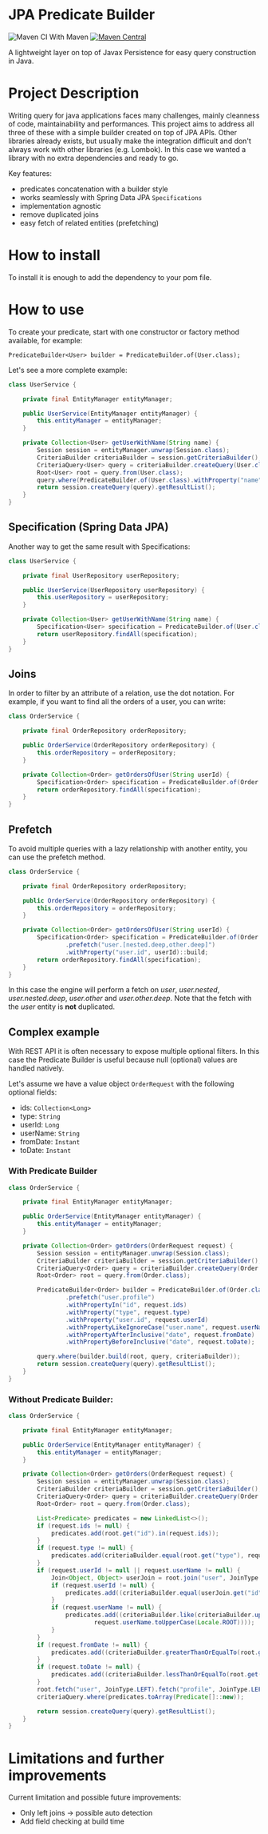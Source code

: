 # JPA Predicate Builder

![Maven CI With Maven](https://github.com/marcopotok/jpa-predicate-builder/actions/workflows/maven.yml/badge.svg?branch=main&label=string)
[![Maven Central](https://img.shields.io/maven-central/v/io.github.marcopotok/jpa-predicate-builder.svg?label=Maven%20Central)](https://search.maven.org/search?q=g:%22io.github.marcopotok%22%20AND%20a:%22jpa-predicate-builder%22)

A lightweight layer on top of Javax Persistence for easy query construction in Java.

# Project Description

Writing query for java applications faces many challenges, mainly cleanness of code, maintainability and performances. This project aims to address all three of these with a simple builder created on top of JPA APIs.
Other libraries already exists, but usually make the integration difficult and don't always work with other libraries (e.g. Lombok). In this case we wanted a library with no extra dependencies and ready to go.

Key features:

- predicates concatenation with a builder style
- works seamlessly with Spring Data JPA `Specifications`
- implementation agnostic
- remove duplicated joins
- easy fetch of related entities (prefetching)

# How to install

To install it is enough to add the dependency to your pom file.

# How to use

To create your predicate, start with one constructor or factory method available, for example:
```
PredicateBuilder<User> builder = PredicateBuilder.of(User.class);
```
Let's see a more complete example:
```java
class UserService {

    private final EntityManager entityManager;

    public UserService(EntityManager entityManager) {
        this.entityManager = entityManager;
    }

    private Collection<User> getUserWithName(String name) {
        Session session = entityManager.unwrap(Session.class);
        CriteriaBuilder criteriaBuilder = session.getCriteriaBuilder();
        CriteriaQuery<User> query = criteriaBuilder.createQuery(User.class);
        Root<User> root = query.from(User.class);
        query.where(PredicateBuilder.of(User.class).withProperty("name", name).build(root, query, criteriaBuilder));
        return session.createQuery(query).getResultList();
    }
}
```

## Specification (Spring Data JPA)

Another way to get the same result with Specifications:

```java
class UserService {

    private final UserRepository userRepository;

    public UserService(UserRepository userRepository) {
        this.userRepository = userRepository;
    }

    private Collection<User> getUserWithName(String name) {
        Specification<User> specification = PredicateBuilder.of(User.class).withProperty("name", name)::build;
        return userRepository.findAll(specification);
    }
}
```

## Joins

In order to filter by an attribute of a relation, use the dot notation. For example, if you want to find all the orders of a user, you can write:

```java
class OrderService {

    private final OrderRepository orderRepository;

    public OrderService(OrderRepository orderRepository) {
        this.orderRepository = orderRepository;
    }

    private Collection<Order> getOrdersOfUser(String userId) {
        Specification<Order> specification = PredicateBuilder.of(Order.class).withProperty("user.id", userId)::build;
        return orderRepository.findAll(specification);
    }
}
```

## Prefetch

To avoid multiple queries with a lazy relationship with another entity, you can use the prefetch method.

```java
class OrderService {

    private final OrderRepository orderRepository;

    public OrderService(OrderRepository orderRepository) {
        this.orderRepository = orderRepository;
    }

    private Collection<Order> getOrdersOfUser(String userId) {
        Specification<Order> specification = PredicateBuilder.of(Order.class)
                .prefetch("user.[nested.deep,other.deep]")
                .withProperty("user.id", userId)::build;
        return orderRepository.findAll(specification);
    }
}
```

In this case the engine will perform a fetch on _user_, _user.nested_, _user.nested.deep_, _user.other_ and _user.other.deep_. Note that the fetch with the _user_ entity is **not** duplicated.

## Complex example

With REST API it is often necessary to expose multiple optional filters. In this case the Predicate Builder is useful because null (optional) values are handled natively.

Let's assume we have a value object `OrderRequest` with the following optional fields:

- ids: `Collection<Long>`
- type: `String`
- userId: `Long`
- userName: `String`
- fromDate: `Instant`
- toDate: `Instant`

### With Predicate Builder

```java
class OrderService {

    private final EntityManager entityManager;

    public OrderService(EntityManager entityManager) {
        this.entityManager = entityManager;
    }

    private Collection<Order> getOrders(OrderRequest request) {
        Session session = entityManager.unwrap(Session.class);
        CriteriaBuilder criteriaBuilder = session.getCriteriaBuilder();
        CriteriaQuery<Order> query = criteriaBuilder.createQuery(Order.class);
        Root<Order> root = query.from(Order.class);

        PredicateBuilder<Order> builder = PredicateBuilder.of(Order.class)
                .prefetch("user.profile")
                .withPropertyIn("id", request.ids)
                .withProperty("type", request.type)
                .withProperty("user.id", request.userId)
                .withPropertyLikeIgnoreCase("user.name", request.userName)
                .withPropertyAfterInclusive("date", request.fromDate)
                .withPropertyBeforeInclusive("date", request.toDate);

        query.where(builder.build(root, query, criteriaBuilder));
        return session.createQuery(query).getResultList();
    }
}
```

### Without Predicate Builder:

```java
class OrderService {

    private final EntityManager entityManager;

    public OrderService(EntityManager entityManager) {
        this.entityManager = entityManager;
    }

    private Collection<Order> getOrders(OrderRequest request) {
        Session session = entityManager.unwrap(Session.class);
        CriteriaBuilder criteriaBuilder = session.getCriteriaBuilder();
        CriteriaQuery<Order> query = criteriaBuilder.createQuery(Order.class);
        Root<Order> root = query.from(Order.class);

        List<Predicate> predicates = new LinkedList<>();
        if (request.ids != null) {
            predicates.add(root.get("id").in(request.ids));
        }
        if (request.type != null) {
            predicates.add(criteriaBuilder.equal(root.get("type"), request.type));
        }
        if (request.userId != null || request.userName != null) {
            Join<Object, Object> userJoin = root.join("user", JoinType.LEFT);
            if (request.userId != null) {
                predicates.add((criteriaBuilder.equal(userJoin.get("id"), request.userId)));
            }
            if (request.userName != null) {
                predicates.add((criteriaBuilder.like(criteriaBuilder.upper(userJoin.get("name")),
                        request.userName.toUpperCase(Locale.ROOT))));
            }
        }
        if (request.fromDate != null) {
            predicates.add((criteriaBuilder.greaterThanOrEqualTo(root.get("date"), request.fromDate)));
        }
        if (request.toDate != null) {
            predicates.add((criteriaBuilder.lessThanOrEqualTo(root.get("date"), request.toDate)));
        }
        root.fetch("user", JoinType.LEFT).fetch("profile", JoinType.LEFT);
        criteriaQuery.where(predicates.toArray(Predicate[]::new));

        return session.createQuery(query).getResultList();
    }
}
```

# Limitations and further improvements

Current limitation and possible future improvements:

- Only left joins -> possible auto detection
- Add field checking at build time